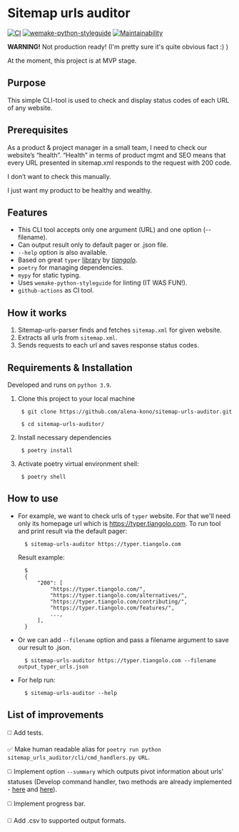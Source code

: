 Sitemap urls auditor
====================

[![CI](https://github.com/alena-kono/sitemap-urls-auditor/actions/workflows/ci.yml/badge.svg)](https://github.com/alena-kono/sitemap-urls-auditor/actions/workflows/ci.yml)
[![wemake-python-styleguide](https://img.shields.io/badge/style-wemake-000000.svg)](https://github.com/wemake-services/wemake-python-styleguide)
[![Maintainability](https://api.codeclimate.com/v1/badges/359f2d6b85523379f24e/maintainability)](https://codeclimate.com/github/alena-kono/sitemap-urls-auditor/maintainability)

**WARNING!** Not production ready! (I'm pretty sure it's quite obvious fact :) )

At the moment, this project is at MVP stage.

Purpose
-------

This simple CLI-tool is used to check and display status codes of each URL of any website.

Prerequisites
-------------

As a product & project manager in a small team, I need to check our website’s “health”.
“Health” in terms of product mgmt and SEO means that every URL presented in sitemap.xml responds to the request with 200 code.

I don’t want to check this manually.

I just want my product to be healthy and wealthy.

Features
--------
- This CLI tool accepts only one argument (URL) and one option (--filename).
- Can output result only to default pager or .json file.
- `--help` option is also available.
- Based on great `typer` [library](https://typer.tiangolo.com) by [*tiangolo*](https://github.com/tiangolo).
- `poetry` for managing dependencies.
- `mypy` for static typing.
- Uses `wemake-python-styleguide` for linting (IT WAS FUN!).
- `github-actions` as CI tool.

How it works
------------
1. Sitemap-urls-parser finds and fetches `sitemap.xml` for given website.
2. Extracts all urls from `sitemap.xml`.
3. Sends requests to each url and saves response status codes.

Requirements & Installation
---------------------------

Developed and runs on `python 3.9`.

1. Clone this project to your local machine

        $ git clone https://github.com/alena-kono/sitemap-urls-auditor.git

        $ cd sitemap-urls-auditor/

2. Install necessary dependencies

        $ poetry install

3. Activate poetry virtual environment shell:

        $ poetry shell

How to use
----------
- For example, we want to check urls of `typer` website. For that we'll need only its homepage url which is https://typer.tiangolo.com. To run tool and print result via the default pager:

        $ sitemap-urls-auditor https://typer.tiangolo.com

    Result example:

        $
        {
            "200": [
                "https://typer.tiangolo.com/",
                "https://typer.tiangolo.com/alternatives/",
                "https://typer.tiangolo.com/contributing/",
                "https://typer.tiangolo.com/features/",
                ...,
            ],
        }

- Or we can add `--filename` option and pass a filename argument to save our result to .json.

        $ sitemap-urls-auditor https://typer.tiangolo.com --filename output_typer_urls.json

- For help run:

        $ sitemap-urls-auditor --help

List of improvements
--------------------
◻️ Add tests.

✅️ Make human readable alias for `poetry run python sitemap_urls_auditor/cli/cmd_handlers.py URL`.

◻️ Implement option `--summary` which outputs pivot information about urls' statuses (Develop command handler, two methods are already implemented - [here](https://github.com/alena-kono/sitemap-urls-auditor/blob/16af6f736881999998f778f1bed8160b8b42aef6/sitemap_urls_auditor/sitemap/url_collection.py#L107) and [here](https://github.com/alena-kono/sitemap-urls-auditor/blob/16af6f736881999998f778f1bed8160b8b42aef6/sitemap_urls_auditor/sitemap/url_collection.py#L130)).

◻️ Implement progress bar.

◻️ Add .csv to supported output formats.
